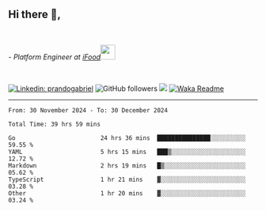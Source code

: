 <h2>Hi there  👋,</h2> </br>

<p><em>- Platform Engineer at <a href="https://www.ifood.com.br/">iFood</a><img src="https://media.giphy.com/media/WUlplcMpOCEmTGBtBW/giphy.gif" width="30"> 
</em></p></br>


[![Linkedin: prandogabriel](https://img.shields.io/badge/-prandogabriel-blue?style=flat-square&logo=Linkedin&logoColor=white&link=https://www.linkedin.com/in/prandogabriel/)](https://www.linkedin.com/in/prandogabriel)
![GitHub followers](https://img.shields.io/github/followers/prandogabriel?label=Follow&style=social)
![](https://visitor-badge.glitch.me/badge?page_id=prandogabriel.prandogabriel)
[![Waka Readme](https://github.com/prandogabriel/prandogabriel/actions/workflows/update-stats.yml.yml/badge.svg)](https://github.com/prandogabriel/prandogabriel/actions/workflows/update-stats.yml.yml)

---

<!--START_SECTION:waka-->

```golang
From: 30 November 2024 - To: 30 December 2024

Total Time: 39 hrs 59 mins

Go                        24 hrs 36 mins  ███████████████░░░░░░░░░░   59.55 %
YAML                      5 hrs 15 mins   ███▒░░░░░░░░░░░░░░░░░░░░░   12.72 %
Markdown                  2 hrs 19 mins   █▒░░░░░░░░░░░░░░░░░░░░░░░   05.62 %
TypeScript                1 hr 21 mins    ▓░░░░░░░░░░░░░░░░░░░░░░░░   03.28 %
Other                     1 hr 20 mins    ▓░░░░░░░░░░░░░░░░░░░░░░░░   03.24 %
```

<!--END_SECTION:waka-->
